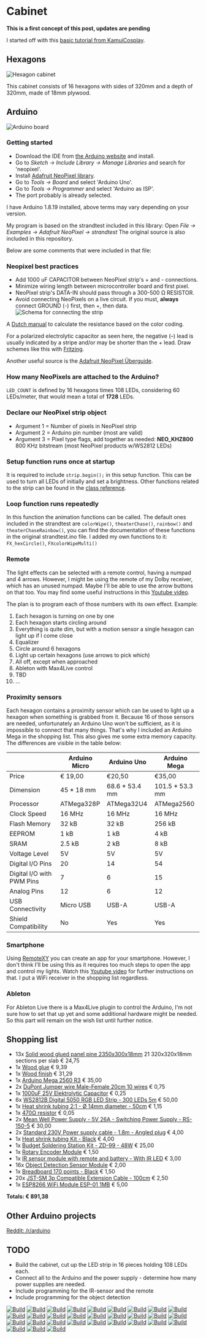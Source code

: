 # Cabinet

**This is a first concept of this post, updates are pending**

I started off with this [basic tutorial from KamuiCosplay](https://www.youtube.com/watch?v=EvRxQbhDxCo).

## Hexagons

![Hexagon cabinet](/data/blogs/cabinet/images/cabinet.gif)

This cabinet consists of 16 hexagons with sides of 320mm and a depth of 320mm, made of 18mm plywood.


## Arduino

![Arduino board](/data/blogs/cabinet/images/arduino.png)

### Getting started
* Download the IDE from [the Arduino website](https://arduino.cc) and install.
* Go to *Sketch -> Include Library -> Manage Libraries* and search for 'neopixel'.
* Install [Adafruit NeoPixel library](https://github.com/adafruit/Adafruit_NeoPixel).
* Go to *Tools -> Board* and select 'Arduino Uno'.
* Go to *Tools -> Programmer* and select 'Arduino as ISP'.
* The port probably is already selected.

I have Arduino 1.8.19 installed, above terms may vary depending on your version.

My program is based on the strandtest included in this library: Open *File -> Examples -> Adafruit NeoPixel -> strandtest*
The original source is also included in this repository.

Below are some comments that were included in that file:

### Neopixel best practices
* Add 1000 uF CAPACITOR between NeoPixel strip's + and - connections.
* Minimize wiring length between microcontroller board and first pixel.
* NeoPixel strip's DATA-IN should pass through a 300-500 Ω RESISTOR.
* Avoid connecting NeoPixels on a live circuit. If you must, **always** connect GROUND (-) first, then +, then data.
![Schema for connecting the strip](/data/blogs/cabinet/images/connect_strip.png)

A [Dutch manual](https://www.esdsite.nl/elektronica/kleurcode.html) to calculate the resistance based on the color coding.

For a polarized electrolytic capacitor as seen here, the negative (–) lead is usually indicated by a stripe and/or may be shorter than the + lead.
Draw schemes like this with [Fritzing](https://fritzing.org/download/).

Another useful source is the [Adafruit NeoPixel Überguide](https://learn.adafruit.com/adafruit-neopixel-uberguide).

### How many NeoPixels are attached to the Arduino?
`LED_COUNT` is defined by 16 hexagons times 108 LEDs, considering 60 LEDs/meter, that would mean a total of **1728** LEDs.

### Declare our NeoPixel strip object
* Argument 1 = Number of pixels in NeoPixel strip
* Argument 2 = Arduino pin number (most are valid)
* Argument 3 = Pixel type flags, add together as needed: **NEO_KHZ800** 800 KHz bitstream (most NeoPixel products w/WS2812 LEDs)

### Setup function runs once at startup
It is required to include `strip.begin();` in this setup function. This can be used to turn all LEDs of initially and set a brightness. Other functions related to the strip can be found in the [class reference](https://adafruit.github.io/Adafruit_NeoPixel/html/class_adafruit___neo_pixel.html).

### Loop function runs repeatedly
In this function the animation functions can be called. The default ones included in the strandtest are `colorWipe()`, `theaterChase()`, `rainbow()` and `theaterChaseRainbow()`, you can find the documentation of these functions in the original strandtest.ino file. I added my own functions to it: `FX_hexCircle()`, `FXcolorWipeMulti()`

### Remote
The light effects can be selected with a remote control, having a numpad and 4 arrows. However, I might be using the remote of my Dolby receiver, which has an unused numpad. Maybe I'll be able to use the arrow buttons on that too. You may find some useful instructions in this [Youtube video](https://www.youtube.com/watch?v=kZ1HZ6775Mg).

The plan is to program each of those numbers with its own effect. 
Example:
1. Each hexagon is turning on one by one
2. Each hexagon starts circling around
3. Everything is quite dim, but with a motion sensor a single hexagon can light up if I come close
4. Equalizer
5. Circle around 6 hexagons
6. Light up certain hexagons (use arrows to pick which)
7. All off, except when approached
8. Ableton with Max4Live control
9. TBD
10. ...

### Proximity sensors
Each hexagon contains a proximity sensor which can be used to light up a hexagon when something is grabbed from it. Because 16 of those sensors are needed, unfortunately an Arduino Uno won't be sufficient, as it is impossible to connect that many things. That's why I included an Arduino Mega in the shopping list. This also gives me some extra memory capacity. The differences are visible in the table below:

|                           | Arduino Micro  | Arduino Uno    | Arduino Mega   |
|---------------------------|----------------|----------------|----------------|
| Price                     |        € 19,00 |         €20,50 |         €35,00 |
| Dimension                 | 45 * 18 mm     | 68.6 * 53.4 mm | 101.5 * 53.3 mm |
| Processor                 | ATMega328P     | ATMega32U4     | ATMega2560     |
| Clock Speed               |         16 MHz |         16 MHz |         16 MHz |
| Flash Memory              |          32 kB |          32 kB |         256 kB |
| EEPROM                    |           1 kB |           1 kB |           4 kB |
| SRAM                      |         2.5 kB |           2 kB |           8 kB |
| Voltage Level             |             5V |             5V |             5V |
| Digital I/O Pins          |             20 |             14 |             54 |
| Digital I/O with PWM Pins |              7 |              6 |             15 |
| Analog Pins               |             12 |              6 |             12 |
| USB Connectivity          | Micro USB      | USB-A          | USB-A          |
| Shield Compatibility      | No             | Yes            | Yes            |

### Smartphone
Using [RemoteXY](https://remotexy.com) you can create an app for your smartphone. However, I don't think I'll be using this as it requires too much steps to open the app and control my lights. Watch this [Youtube video](https://www.youtube.com/watch?v=2cjufbgOBYo) for further instructions on that. I put a WiFi receiver in the shopping list regardless.

### Ableton
For Ableton Live there is a Max4Live plugin to control the Arduino, I'm not sure how to set that up yet and some additional hardware might be needed. So this part will remain on the wish list until further notice.

## Shopping list

* 13x [Solid wood glued panel pine 2350x300x18mm](https://www.hornbach.nl/shop/Massief-houten-verlijmd-timmerpaneel-grenen-2350-x-300-x-18-mm/8662246/artikel.html) 21 320x320x18mm sections per slab € 24,75
* 1x [Wood glue](https://www.hornbach.nl/shop/BISON-Houtlijm-750-gr/4138994/artikel.html) € 9,39
* 1x [Wood finish](https://www.hornbach.nl/shop/GILDE-MEESTERS-Acryl-PU-lak-zijdeglans-blank-1-l/6240064/artikel.html) € 31,29
* 1x [Arduino Mega 2560 R3](https://www.tinytronics.nl/shop/en/development-boards/microcontroller-boards/arduino-compatible/arduino-mega-2560-r3) € 35,00
* 2x [DuPont Jumper wire Male-Female 20cm 10 wires](https://www.tinytronics.nl/shop/en/cables-and-connectors/cables-and-adapters/prototyping-wires/dupont-compatible-and-jumper/dupont-jumper-wire-male-female-20cm-10-wires) € 0,75
* 1x [1000uF 25V Elektrolytic Capacitor](https://www.tinytronics.nl/shop/nl/componenten/condensatoren/1000uf-16v-elektrolytische-condensator) € 0,25
* 6x [WS2812B Digital 5050 RGB LED Strip - 300 LEDs 5m](https://www.tinytronics.nl/shop/nl/verlichting/led-strips/led-strips/ws2812b-digitale-5050-rgb-led-strip-300-leds-5m) € 50,00
* 1x [Heat shrink tubing 2:1 - Ø 14mm diameter - 50cm](https://www.tinytronics.nl/shop/nl/gereedschap-en-montage/installatie-en-montagemateriaal/krimpkousen/krimpkous-2:1-%C3%B8-14mm-diameter-50cm) € 1,15
* 1x [470Ω resistor](https://www.tinytronics.nl/shop/nl/componenten/weerstanden/weerstanden/470%CF%89-weerstand) € 0,05
* 2x [Mean Well Power Supply - 5V 26A - Switching Power Supply - RS-150-5](https://www.tinytronics.nl/shop/nl/power/voedingen/5v/mean-well-voeding-5v-26a-switching-power-supply-rs-150-5) € 30,00
* 2x [Standard 230V Power supply cable - 1.8m - Angled plug](https://www.tinytronics.nl/shop/nl/kabels-en-connectoren/kabels-en-adapters/netspanning/voedingskabels/standaard-230v-voedingskabel-1.8m-haakse-stekker) € 4,00
* 1x [Heat shrink tubing Kit - Black](https://www.tinytronics.nl/shop/nl/gereedschap-en-montage/installatie-en-montagemateriaal/krimpkousen/krimpkous-kit-zwart) € 4,00
* 1x [Budget Soldering Station Kit - ZD-99 - 48W](https://www.tinytronics.nl/shop/nl/gereedschap-en-montage/solderen/soldeerbouten-en-stations/budget-soldeerstation-kit-zd-99-48w) € 25,00
* 1x [Rotary Encoder Module](https://www.tinytronics.nl/shop/nl/schakelaars/manuele-schakelaars/rotary-encoders/rotary-encoder-module) € 1,50
* 1x [IR sensor module with remote and battery - With IR LED](https://www.tinytronics.nl/shop/nl/communicatie-en-signalen/draadloos/infrarood/ir-sensor-module-met-afstandsbediening-en-batterij-met-ir-led) € 3,00
* 16x [Object Detection Sensor Module](https://www.tinytronics.nl/shop/nl/sensoren/optisch/infrarood/object-detectie-sensor-module) € 2,00
* 1x [Breadboard 170 points - Black](https://www.tinytronics.nl/shop/en/tools-and-mounting/prototyping-supplies/breadboards/breadboard-170-points-black) € 1,50
* 20x [JST-SM 3p Compatible Extension Cable - 100cm](https://www.tinytronics.nl/shop/en/lighting/led-strips/accessories/jst-sm-3p-compatible-extension-cable-100cm) € 2,50
* 1x [ESP8266 WiFi Module ESP-01 1MB](https://www.tinytronics.nl/shop/en/communication-and-signals/wireless/wi-fi/modules/esp8266-wifi-module-esp-01-1mb) € 5,00

**Totals: € 891,38**


## Other Arduino projects

[Reddit: /r/arduino](https://www.reddit.com/r/arduino/)


## TODO

* Build the cabinet, cut up the LED strip in 16 pieces holding 108 LEDs each.
* Connect all to the Arduino and the power supply - determine how many power supplies are needed.
* Include programming for the IR-sensor and the remote
* Include programming for the object detection



[![Build](/data/blogs/cabinet/images/thumbs/build_01.jpg)](/data/blogs/cabinet/images/build_01.jpg)
[![Build](/data/blogs/cabinet/images/thumbs/build_02.jpg)](/data/blogs/cabinet/images/build_02.jpg)
[![Build](/data/blogs/cabinet/images/thumbs/build_03.jpg)](/data/blogs/cabinet/images/build_03.jpg)
[![Build](/data/blogs/cabinet/images/thumbs/build_04.jpg)](/data/blogs/cabinet/images/build_04.jpg)
[![Build](/data/blogs/cabinet/images/thumbs/build_05.jpg)](/data/blogs/cabinet/images/build_05.jpg)
[![Build](/data/blogs/cabinet/images/thumbs/build_06.jpg)](/data/blogs/cabinet/images/build_06.jpg)
[![Build](/data/blogs/cabinet/images/thumbs/build_07.jpg)](/data/blogs/cabinet/images/build_07.jpg)
[![Build](/data/blogs/cabinet/images/thumbs/build_08.jpg)](/data/blogs/cabinet/images/build_08.jpg)
[![Build](/data/blogs/cabinet/images/thumbs/build_09.jpg)](/data/blogs/cabinet/images/build_09.jpg)
[![Build](/data/blogs/cabinet/images/thumbs/build_10.jpg)](/data/blogs/cabinet/images/build_10.jpg)
[![Build](/data/blogs/cabinet/images/thumbs/build_11.jpg)](/data/blogs/cabinet/images/build_11.jpg)
[![Build](/data/blogs/cabinet/images/thumbs/build_12.jpg)](/data/blogs/cabinet/images/build_12.jpg)
[![Build](/data/blogs/cabinet/images/thumbs/build_13.jpg)](/data/blogs/cabinet/images/build_13.jpg)
[![Build](/data/blogs/cabinet/images/thumbs/build_14.jpg)](/data/blogs/cabinet/images/build_14.jpg)
[![Build](/data/blogs/cabinet/images/thumbs/build_15.jpg)](/data/blogs/cabinet/images/build_15.jpg)
[![Build](/data/blogs/cabinet/images/thumbs/build_16.jpg)](/data/blogs/cabinet/images/build_16.jpg)
[![Build](/data/blogs/cabinet/images/thumbs/build_17.jpg)](/data/blogs/cabinet/images/build_17.jpg)
[![Build](/data/blogs/cabinet/images/thumbs/build_18.jpg)](/data/blogs/cabinet/images/build_18.jpg)
[![Build](/data/blogs/cabinet/images/thumbs/build_19.jpg)](/data/blogs/cabinet/images/build_19.jpg)
[![Build](/data/blogs/cabinet/images/thumbs/build_20.jpg)](/data/blogs/cabinet/images/build_20.jpg)
[![Build](/data/blogs/cabinet/images/thumbs/build_21.jpg)](/data/blogs/cabinet/images/build_21.jpg)
[![Build](/data/blogs/cabinet/images/thumbs/build_22.jpg)](/data/blogs/cabinet/images/build_22.jpg)
[![Build](/data/blogs/cabinet/images/thumbs/build_23.jpg)](/data/blogs/cabinet/images/build_23.jpg)
[![Build](/data/blogs/cabinet/images/thumbs/build_24.jpg)](/data/blogs/cabinet/images/build_24.jpg)
[![Build](/data/blogs/cabinet/images/thumbs/build_25.jpg)](/data/blogs/cabinet/images/build_25.jpg)
[![Build](/data/blogs/cabinet/images/thumbs/build_26.jpg)](/data/blogs/cabinet/images/build_26.jpg)
[![Build](/data/blogs/cabinet/images/thumbs/build_27.jpg)](/data/blogs/cabinet/images/build_27.jpg)
[![Build](/data/blogs/cabinet/images/thumbs/build_28.jpg)](/data/blogs/cabinet/images/build_28.jpg)
[![Build](/data/blogs/cabinet/images/thumbs/build_29.jpg)](/data/blogs/cabinet/images/build_29.jpg)
[![Build](/data/blogs/cabinet/images/thumbs/build_30.jpg)](/data/blogs/cabinet/images/build_30.jpg)